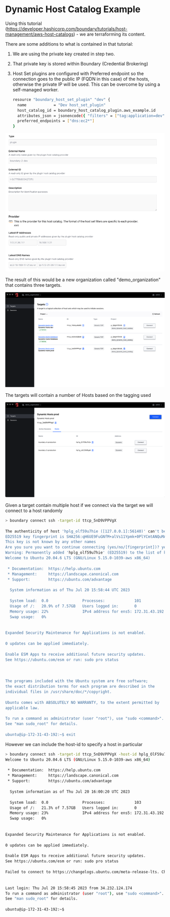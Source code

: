 # Dynamic Host Catalog Example

Using this tutorial (https://developer.hashicorp.com/boundary/tutorials/host-management/aws-host-catalogs) - we are terraforming its content.

There are some additions to what is contained in that tutorial:

1. We are using the private key created in step two.
2. That private key is stored within Boundary (Credential Brokering)
3. Host Set plugins are configured with Preferred endpoint so the connection goes to the public IP (FQDN in this case) of the hosts, otherwise the private IP will be used. This can be overcome by using a self-managed worker.

   ```bash
   resource "boundary_host_set_plugin" "dev" {
     name            = "Dev host_set_plugin"
     host_catalog_id = boundary_host_catalog_plugin.aws_example.id
     attributes_json = jsonencode({ "filters" = ["tag:application=dev"] })
     preferred_endpoints = ["dns:ec2*"]
   }
   ```

![1689868385362](image/README/1689868385362.png)

The result of this would be a new organization called "demo_organization" that contains three targets. 

![1689868447109](image/README/1689868447109.png)

The targets will contain a number of Hosts based on the tagging used

![1689868490790](image/README/1689868490790.png)

Given a target contain multiple host if we connect via the target we will connect to a host randomly

```bash
> boundary connect ssh -target-id ttcp_5nD9VPPVgX

The authenticity of host 'hplg_olf59u7hie ([127.0.0.1]:56140)' can't be established.
ED25519 key fingerprint is SHA256:qH6UE9FuGNfM+alVs11Ypmk+0PlYCmtANQuMAw6TPFM.
This key is not known by any other names
Are you sure you want to continue connecting (yes/no/[fingerprint])? yes
Warning: Permanently added 'hplg_olf59u7hie' (ED25519) to the list of known hosts.
Welcome to Ubuntu 20.04.6 LTS (GNU/Linux 5.15.0-1039-aws x86_64)

 * Documentation:  https://help.ubuntu.com
 * Management:     https://landscape.canonical.com
 * Support:        https://ubuntu.com/advantage

  System information as of Thu Jul 20 15:58:44 UTC 2023

  System load:  0.0               Processes:             101
  Usage of /:   20.9% of 7.57GB   Users logged in:       0
  Memory usage: 22%               IPv4 address for ens5: 172.31.43.192
  Swap usage:   0%


Expanded Security Maintenance for Applications is not enabled.

0 updates can be applied immediately.

Enable ESM Apps to receive additional future security updates.
See https://ubuntu.com/esm or run: sudo pro status



The programs included with the Ubuntu system are free software;
the exact distribution terms for each program are described in the
individual files in /usr/share/doc/*/copyright.

Ubuntu comes with ABSOLUTELY NO WARRANTY, to the extent permitted by
applicable law.

To run a command as administrator (user "root"), use "sudo <command>".
See "man sudo_root" for details.

ubuntu@ip-172-31-43-192:~$ exit
```

However we can include the host-id to specify a host in particular

```bash
> boundary connect ssh -target-id ttcp_5nD9VPPVgX -host-id hplg_OlF59u7hIe
Welcome to Ubuntu 20.04.6 LTS (GNU/Linux 5.15.0-1039-aws x86_64)

 * Documentation:  https://help.ubuntu.com
 * Management:     https://landscape.canonical.com
 * Support:        https://ubuntu.com/advantage

  System information as of Thu Jul 20 16:00:20 UTC 2023

  System load:  0.0               Processes:             103
  Usage of /:   21.3% of 7.57GB   Users logged in:       0
  Memory usage: 23%               IPv4 address for ens5: 172.31.43.192
  Swap usage:   0%


Expanded Security Maintenance for Applications is not enabled.

0 updates can be applied immediately.

Enable ESM Apps to receive additional future security updates.
See https://ubuntu.com/esm or run: sudo pro status

Failed to connect to https://changelogs.ubuntu.com/meta-release-lts. Check your Internet connection or proxy settings


Last login: Thu Jul 20 15:58:45 2023 from 34.232.124.174
To run a command as administrator (user "root"), use "sudo <command>".
See "man sudo_root" for details.

ubuntu@ip-172-31-43-192:~$ 
```
